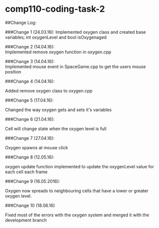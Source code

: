 # comp110-coding-task-2

##Change Log:


###Change 1 (24.03.16): 
Implemented oxygen class and created base variables; 
int oxygenLevel and bool isOxygenaged


###Change 2 (14.04.16):  
Implemented remove oxygen function in oxygen.cpp


###Change 3 (14.04.16):  
Implemented mouse event in SpaceGame.cpp to get the users mouse position



###Change 4 (14.04.16): 

Added remove oxygen class to oxygen.cpp


###Change 5 (17.04.16):

Changed the way oxygen gets and sets it's variables

###Change 6 (21.04.16):

Cell will change state when the oxygen level is full

###Change 7 (27.04.16):

Oxygen spawns at mouse click

###Change 8 (12.05.16):

oxygen update function implemented to update the oxygenLevel value for each cell each frame


###Change 9  (16.05.2016):

Oxygen now spreads to neighbouring cells that have a lower or greater oxygen level.

###Change 10 (18.06.16)

Fixed most of the errors with the oxygen system and merged it with the development branch